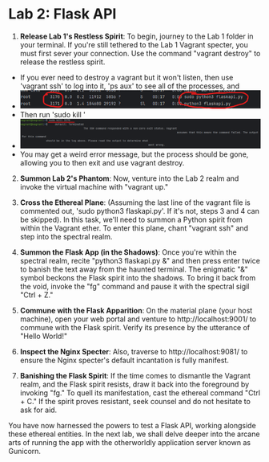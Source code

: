 # Lab 2: Flask API

1. **Release Lab 1's Restless Spirit**: To begin, journey to the Lab 1 folder in your terminal. If you're still tethered to the Lab 1 Vagrant specter, you must first sever your connection. Use the command "vagrant destroy" to release the restless spirit.
- If you ever need to destroy a vagrant but it won't listen, then use 'vagrant ssh' to log into it, 'ps aux' to see all of the processes, and 
- ![img.png](img.png)
- Then run 'sudo kill <pid of process>'
- ![img_1.png](img_1.png)
- You may get a weird error message, but the process should be gone, allowing you to then exit and use vagrant destroy.

2. **Summon Lab 2's Phantom**: Now, venture into the Lab 2 realm and invoke the virtual machine with "vagrant up." 

3. **Cross the Ethereal Plane**: (Assuming the last line of the vagrant file is commented out, 'sudo python3 flaskapi.py'. If it's not, steps 3 and 4 can be skipped). In this task, we'll need to summon a Python spirit from within the Vagrant ether. To enter this plane, chant "vagrant ssh" and step into the spectral realm.

4. **Summon the Flask App (in the Shadows)**: Once you're within the spectral realm, recite "python3 flaskapi.py &" and then press enter twice to banish the text away from the haunted terminal. The enigmatic "&" symbol beckons the Flask spirit into the shadows. To bring it back from the void, invoke the "fg" command and pause it with the spectral sigil "Ctrl + Z."

5. **Commune with the Flask Apparition**: On the material plane (your host machine), open your web portal and venture to http://localhost:9001/ to commune with the Flask spirit. Verify its presence by the utterance of "Hello World!"

6. **Inspect the Nginx Specter**: Also, traverse to http://localhost:9081/ to ensure the Nginx specter's default incantation is fully manifest.

7. **Banishing the Flask Spirit**: If the time comes to dismantle the Vagrant realm, and the Flask spirit resists, draw it back into the foreground by invoking "fg." To quell its manifestation, cast the ethereal command "Ctrl + C." If the spirit proves resistant, seek counsel and do not hesitate to ask for aid.

You have now harnessed the powers to test a Flask API, working alongside these ethereal entities. In the next lab, we shall delve deeper into the arcane arts of running the app with the otherworldly application server known as Gunicorn.